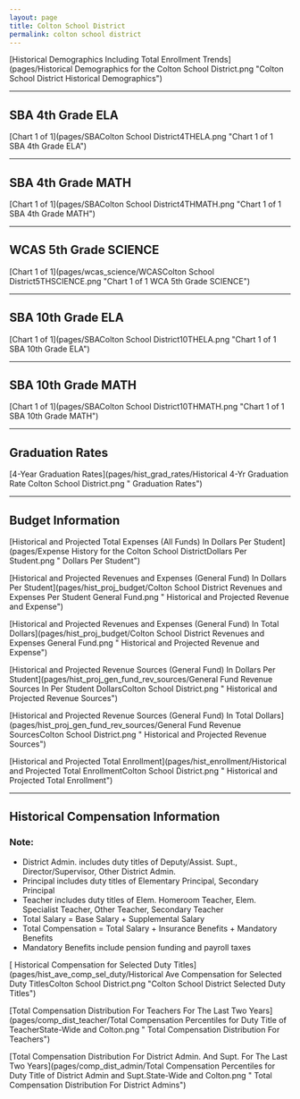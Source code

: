 ```yaml
---
layout: page
title: Colton School District
permalink: colton school district
---
```



[Historical Demographics Including Total Enrollment Trends](pages/Historical Demographics for the Colton School District.png "Colton School District Historical Demographics")

___

## SBA 4th Grade ELA

[Chart 1 of 1](pages/SBAColton School District4THELA.png "Chart 1 of 1 SBA 4th Grade ELA")


___

## SBA 4th Grade MATH

[Chart 1 of 1](pages/SBAColton School District4THMATH.png "Chart 1 of 1 SBA 4th Grade MATH")


___

## WCAS 5th Grade SCIENCE

[Chart 1 of 1](pages/wcas_science/WCASColton School District5THSCIENCE.png "Chart 1 of 1 WCA 5th Grade SCIENCE")


___

## SBA 10th Grade ELA

[Chart 1 of 1](pages/SBAColton School District10THELA.png "Chart 1 of 1 SBA 10th Grade ELA")


___

## SBA 10th Grade MATH

[Chart 1 of 1](pages/SBAColton School District10THMATH.png "Chart 1 of 1 SBA 10th Grade MATH")


___

## Graduation Rates

[4-Year Graduation Rates](pages/hist_grad_rates/Historical 4-Yr Graduation Rate Colton School District.png " Graduation Rates")


___

## Budget Information

[Historical and Projected Total Expenses (All Funds) In Dollars Per Student](pages/Expense History for the Colton School DistrictDollars Per Student.png " Dollars Per Student")

[Historical and Projected Revenues and Expenses (General Fund) In Dollars Per Student](pages/hist_proj_budget/Colton School District Revenues and Expenses Per Student General Fund.png " Historical and Projected Revenue and Expense")

[Historical and Projected Revenues and Expenses (General Fund) In Total Dollars](pages/hist_proj_budget/Colton School District Revenues and Expenses General Fund.png " Historical and Projected Revenue and Expense")

[Historical and Projected Revenue Sources (General Fund) In Dollars Per Student](pages/hist_proj_gen_fund_rev_sources/General Fund Revenue Sources In Per Student DollarsColton School District.png " Historical and Projected Revenue Sources")

[Historical and Projected Revenue Sources (General Fund) In Total Dollars](pages/hist_proj_gen_fund_rev_sources/General Fund Revenue SourcesColton School District.png " Historical and Projected Revenue Sources")

[Historical and Projected Total Enrollment](pages/hist_enrollment/Historical and Projected Total EnrollmentColton School District.png " Historical and Projected Total Enrollment")


___

## Historical Compensation Information
### Note:
- District Admin. includes duty titles of Deputy/Assist. Supt., Director/Supervisor, Other District Admin.
- Principal includes duty titles of Elementary Principal, Secondary Principal
- Teacher includes duty titles of Elem. Homeroom Teacher, Elem. Specialist Teacher, Other Teacher, Secondary Teacher
- Total Salary = Base Salary + Supplemental Salary
- Total Compensation = Total Salary + Insurance Benefits + Mandatory Benefits
- Mandatory Benefits include pension funding and payroll taxes

[ Historical Compensation for Selected Duty Titles](pages/hist_ave_comp_sel_duty/Historical Ave Compensation for Selected Duty TitlesColton School District.png "Colton School District Selected Duty Titles")

[Total Compensation Distribution For Teachers For The Last Two Years](pages/comp_dist_teacher/Total Compensation Percentiles for Duty Title of TeacherState-Wide and Colton.png " Total Compensation Distribution For Teachers")

[Total Compensation Distribution For District Admin. And Supt. For The Last Two Years](pages/comp_dist_admin/Total Compensation Percentiles for Duty Title of District Admin and Supt.State-Wide and Colton.png " Total Compensation Distribution For District Admins")

